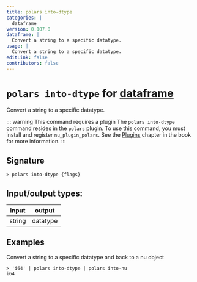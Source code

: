 ```yaml
---
title: polars into-dtype
categories: |
  dataframe
version: 0.107.0
dataframe: |
  Convert a string to a specific datatype.
usage: |
  Convert a string to a specific datatype.
editLink: false
contributors: false
---
```

<!-- This file is automatically generated. Please edit the command in https://github.com/nushell/nushell instead. -->

# `polars into-dtype` for [dataframe](/commands/categories/dataframe.md)

<div class='command-title'>Convert a string to a specific datatype.</div>

::: warning This command requires a plugin
The `polars into-dtype` command resides in the `polars` plugin.
To use this command, you must install and register `nu_plugin_polars`.
See the [Plugins](/book/plugins.html) chapter in the book for more information.
:::


## Signature

```> polars into-dtype {flags} ```


## Input/output types:

| input  | output   |
| ------ | -------- |
| string | datatype |
## Examples

Convert a string to a specific datatype and back to a nu object
```nu
> 'i64' | polars into-dtype | polars into-nu
i64
```
